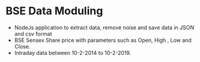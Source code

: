 # BSE Data Moduling
  - NodeJs application to extract data, remove noise and save data in JSON and csv format
  - BSE Sensex Share price with parameters such as Open, High , Low and Close.
  - Intraday data between 10-2-2014 to 10-2-2019.
